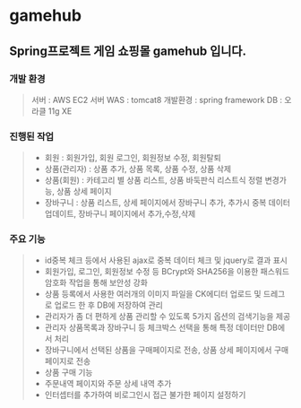 # gamehub

## Spring프로젝트 게임 쇼핑몰 gamehub 입니다. 
### 개발 환경

>서버 : AWS EC2 서버
>WAS : tomcat8
>개발환경 : spring framework
>DB : 오라클 11g XE

### 진행된 작업

> - 회원 : 회원가입, 회원 로그인, 회원정보 수정, 회원탈퇴
> - 상품(관리자) : 상품 추가, 상품 목록, 상품 수정, 상품 삭제
> - 상품(회원) : 카테고리 별 상품 리스트, 상품 바둑판식 리스트식 정렬 변경가능, 상품 상세 페이지
> - 장바구니 : 상품 리스트, 상세 페이지에서 장바구니 추가, 추가시 중복 데이터 업데이트, 장바구니 페이지에서 추가,수정,삭제

### 주요 기능

> - id중복 체크 등에서 사용된 ajax로 중복 데이터 체크 및 jquery로 결과 표시
> - 회원가입, 로그인, 회원정보 수정 등 BCrypt와 SHA256을 이용한 패스워드 암호화 작업을 통해 보안성 강화 
> - 상품 등록에서 사용한 여러개의 이미지 파일을 CK에디터 업로드 및 드레그로 업로드 한 후 DB에 저장하여 관리
> - 관리자가 좀 더 편하게 상품 관리할 수 있도록 5가지 옵션의 검색기능을 제공
> - 관리자 상품목록과 장바구니 등 체크박스 선택을 통해 특정 데이터만 DB에서 처리
> - 장바구니에서 선택된 상품을 구매페이지로 전송, 상품 상세 페이지에서 구매 페이지로 전송
> - 상품 구매 기능
> - 주문내역 페이지와 주문 상세 내역 추가
> - 인터셉터를 추가하여 비로그인시 접근 불가한 페이지 설정하기